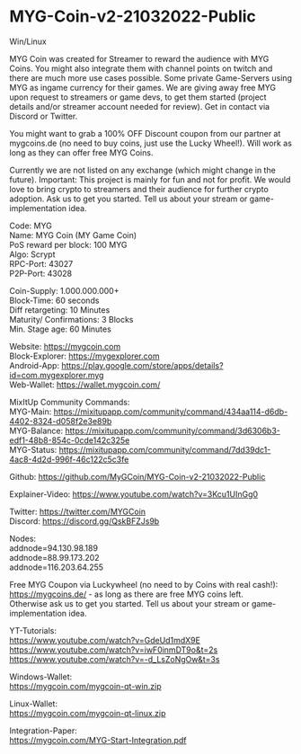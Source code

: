 # MYG-Coin-v2-21032022-Public
 Win/Linux

MYG Coin was created for Streamer to reward the audience with MYG Coins.
You might also integrate them with channel points on twitch and there are much more use cases possible.
Some private Game-Servers using MYG as ingame currency for their games.
We are giving away free MYG upon request to streamers or game devs, to get them started (project details
and/or streamer account needed for review).
Get in contact via Discord or Twitter.

You might want to grab a 100% OFF Discount coupon from our partner at mygcoins.de
(no need to buy coins, just use the Lucky Wheel!). Will work as long as they can offer free
MYG Coins.

Currently we are not listed on any exchange (which might change in the future).
Important: This project is mainly for fun and not for profit.
We would love to bring crypto to streamers and their audience for further crypto adoption.
Ask us to get you started. Tell us about your stream or game-implementation idea.


Code: MYG<br>
Name: MYG Coin (MY Game Coin)<br>
PoS reward per block: 100 MYG<br>
Algo: Scrypt<br>
RPC-Port: 43027<br>
P2P-Port: 43028<br>


Coin-Supply:  1.000.000.000+<br>
Block-Time: 60 seconds<br>
Diff retargeting: 10 Minutes<br>
Maturity/ Confirmations: 3 Blocks<br>
Min. Stage age: 60 Minutes<br>


Website: https://mygcoin.com<br>
Block-Explorer: https://mygexplorer.com<br>
Android-App: https://play.google.com/store/apps/details?id=com.mygexplorer.myg<br>
Web-Wallet: https://wallet.mygcoin.com/<br>

MixItUp Community Commands:<br>
MYG-Main: https://mixitupapp.com/community/command/434aa114-d6db-4402-8324-d058f2e3e89b<br>
MYG-Balance: https://mixitupapp.com/community/command/3d6306b3-edf1-48b8-854c-0cde142c325e<br>
MYG-Status: https://mixitupapp.com/community/command/7dd39dc1-4ac8-4d2d-996f-46c122c5c3fe<br>

Github: https://github.com/MyGCoin/MYG-Coin-v2-21032022-Public<br>

Explainer-Video: https://www.youtube.com/watch?v=3Kcu1UInGg0 

Twitter: https://twitter.com/MYGCoin<br>
Discord: https://discord.gg/QskBFZJs9b<br>

Nodes:<br>
addnode=94.130.98.189<br>
addnode=88.99.173.202<br>
addnode=116.203.64.255<br>

Free MYG Coupon via Luckywheel (no need to by Coins with real cash!):<br>
https://mygcoins.de/ - as long as there are free MYG coins left.<br>
Otherwise ask us to get you started. Tell us about your stream or game-implementation idea.<br>

YT-Tutorials:<br>
https://www.youtube.com/watch?v=GdeUd1mdX9E<br>
https://www.youtube.com/watch?v=iwF0inmDT9o&t=2s<br>
https://www.youtube.com/watch?v=-d_LsZoNgOw&t=3s<br>

Windows-Wallet:<br>
https://mygcoin.com/mygcoin-qt-win.zip<br>

Linux-Wallet:<br>
https://mygcoin.com/mygcoin-qt-linux.zip<br>

Integration-Paper:<br>
https://mygcoin.com/MYG-Start-Integration.pdf<br>
